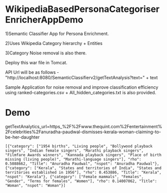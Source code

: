 # WikipediaBasedPersonaCategoriserEnricherAppDemo


1)Semantic Classifier App for Persona Enrichment. 


2)Uses Wikipedia Category hierarchy + Entities


3)Category Noise removal is also there.


Deploy this war file in Tomcat.

API Url will be as follows - 
"http://localhost:8080/SemanticClassifierv2/getTextAnalysis?text=" + text

Sample Application for noise removal and improve classification efficiency using ranked-categories.csv + All_hidden_categories.txt is also provided.

# Demo 

getTextAnalytics_url=https_%2F%2Fwww.thequint.com%2Fentertainment%2Fcelebrities%2Fanuradha-paudwal-dismisses-kerala-woman-claiming-to-be-her-daughter

```
[{"category": ["1954 births", "Living people", "Bollywood playback singers", "Indian female singers", "Marathi playback singers", "Filmfare Awards winners", "Kannada playback singers", "Place of birth missing (living people)", "Marathi-language singers"], "rho": 0.5088662, "Title": "Anuradha Paudwal", "nspot": "Anuradha Paudwal"}, {"category": ["Kerala", "States and territories of India", "States and territories established in 1956"], "rho": 0.453886, "Title": "Kerala", "nspot": "Kerala"}, {"category": ["Female mammals", "Females", "Gender", "Terms for females", "Women"], "rho": 0.14007062, "Title": "Woman", "nspot": "Woman"}]
```

